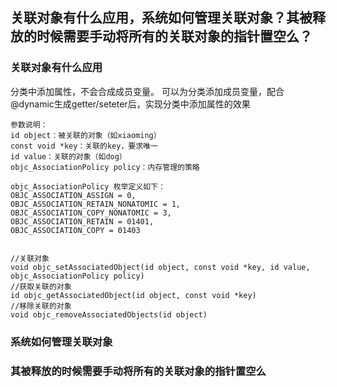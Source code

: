 ## 关联对象有什么应用，系统如何管理关联对象？其被释放的时候需要手动将所有的关联对象的指针置空么？


### 关联对象有什么应用
分类中添加属性，不会合成成员变量。
可以为分类添加成员变量，配合@dynamic生成getter/seteter后，实现分类中添加属性的效果

```
参数说明：
id object：被关联的对象（如xiaoming）
const void *key：关联的key，要求唯一
id value：关联的对象（如dog）
objc_AssociationPolicy policy：内存管理的策略

objc_AssociationPolicy 枚举定义如下：
OBJC_ASSOCIATION_ASSIGN = 0,          
OBJC_ASSOCIATION_RETAIN_NONATOMIC = 1, 
OBJC_ASSOCIATION_COPY_NONATOMIC = 3,  
OBJC_ASSOCIATION_RETAIN = 01401,       
OBJC_ASSOCIATION_COPY = 01403


//关联对象
void objc_setAssociatedObject(id object, const void *key, id value, objc_AssociationPolicy policy)
//获取关联的对象
id objc_getAssociatedObject(id object, const void *key)
//移除关联的对象
void objc_removeAssociatedObjects(id object)
```

### 系统如何管理关联对象

### 其被释放的时候需要手动将所有的关联对象的指针置空么